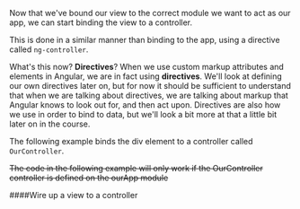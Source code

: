 Now that we've bound our view to the correct module we want to act as our app, we can start binding the view to a controller.

This is done in a similar manner than binding to the app, using a directive called `ng-controller`.

What's this now? **Directives**? When we use custom markup attributes and elements in Angular, we are in fact using **directives**. We'll look at defining our own directives later on, but for now it should be sufficient to understand that when we are talking about directives, we are talking about markup that Angular knows to look out for, and then act upon. Directives are also how we use in order to bind to data, but we'll look a bit more at that a little bit later on in the course.

The following example binds the div element to a controller called `OurController`.

~~The code in the following example will only work if the OurController controller is defined on the ourApp module~~

####Wire up a view to a controller
    <div ng-app="ourApp">
        <div ng-controller="OurController">
        </div>
    </div>







